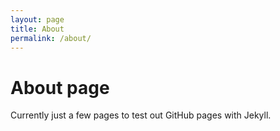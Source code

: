 ```yaml
---
layout: page
title: About
permalink: /about/
---
```


# About page

Currently just a few pages to test out GitHub pages with Jekyll.
